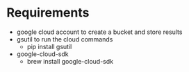 # Requirements

- google cloud account to create a bucket and store results 
- gsutil to run the cloud commands
  - pip install gsutil
- google-cloud-sdk 
  - brew install google-cloud-sdk
